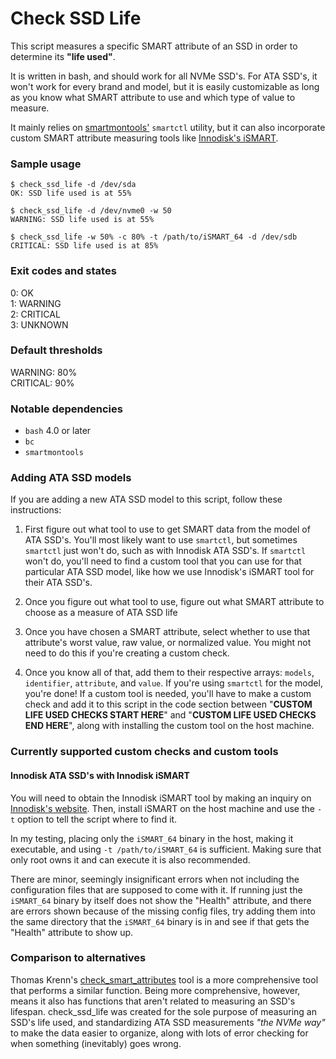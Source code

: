 # Check SSD Life

This script measures a specific SMART attribute of an SSD in order to determine its **"life used"**.

It is written in bash, and should work for all NVMe SSD's. For ATA SSD's, it won't work for every brand and model, but it is easily customizable as long as you know what SMART attribute to use and which type of value to measure.

It mainly relies on [smartmontools'](https://www.smartmontools.org/) `smartctl` utility, but it can also incorporate custom SMART attribute measuring tools like [Innodisk's iSMART](https://www.innodisk.com/en/software/solutions/ismart).

### Sample usage

```
$ check_ssd_life -d /dev/sda
OK: SSD life used is at 55%

$ check_ssd_life -d /dev/nvme0 -w 50
WARNING: SSD life used is at 55%

$ check_ssd_life -w 50% -c 80% -t /path/to/iSMART_64 -d /dev/sdb
CRITICAL: SSD life used is at 85%
```

### Exit codes and states
0: OK<br>
1: WARNING<br>
2: CRITICAL<br>
3: UNKNOWN

### Default thresholds
WARNING: 80%<br>
CRITICAL: 90%

### Notable dependencies
- `bash` 4.0 or later
- `bc`
- `smartmontools`

### Adding ATA SSD models

If you are adding a new ATA SSD model to this script, follow these instructions:

1. First figure out what tool to use to get SMART data from the model of ATA SSD's. You'll most likely want to use `smartctl`, but sometimes `smartctl` just won't do, such as with Innodisk ATA SSD's. If `smartctl` won't do, you'll need to find a custom tool that you can use for that particular ATA SSD model, like how we use Innodisk's iSMART tool for their ATA SSD's.

2. Once you figure out what tool to use, figure out what SMART attribute to choose as a measure of ATA SSD life

3. Once you have chosen a SMART attribute, select whether to use that attribute's worst value, raw value, or normalized value. You might not need to do this if you're creating a custom check.

4. Once you know all of that, add them to their respective arrays: `models`, `identifier`, `attribute`, and `value`. If you're using `smartctl` for the model, you're done! If a custom tool is needed, you'll have to make a custom check and add it to this script in the code section between "**CUSTOM LIFE USED CHECKS START HERE**" and "**CUSTOM LIFE USED CHECKS END HERE**", along with installing the custom tool on the host machine.

### Currently supported custom checks and custom tools

#### Innodisk ATA SSD's with Innodisk iSMART

You will need to obtain the Innodisk iSMART tool by making an inquiry on [Innodisk's website](https://www.innodisk.com/en/inquiry). Then, install iSMART on the host machine and use the `-t` option to tell the script where to find it.

In my testing, placing only the `iSMART_64` binary in the host, making it executable, and using `-t /path/to/iSMART_64` is sufficient. Making sure that only root owns it and can execute it is also recommended.

There are minor, seemingly insignificant errors when not including the configuration files that are supposed to come with it. If running just the `iSMART_64` binary by itself does not show the "Health" attribute, and there are errors shown because of the missing config files, try adding them into the same directory that the `iSMART_64` binary is in and see if that gets the "Health" attribute to show up.

### Comparison to alternatives
Thomas Krenn's [check_smart_attributes](https://github.com/thomas-krenn/check_smart_attributes) tool is a more comprehensive tool that performs a similar function. Being more comprehensive, however, means it also has functions that aren't related to measuring an SSD's lifespan. check_ssd_life was created for the sole purpose of measuring an SSD's life used, and standardizing ATA SSD measurements _"the NVMe way"_ to make the data easier to organize, along with lots of error checking for when something (inevitably) goes wrong.

